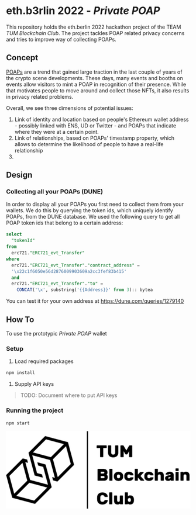 # eth.b3rlin 2022 - *Private POAP*
This repository holds the eth.berlin 2022 hackathon project of the TEAM *TUM Blockchain Club*. The project tackles POAP related privacy concerns and tries to improve way of collecting POAPs.

## Concept
[POAPs](https://poap.xyz) are a trend that gained large traction in the last couple of years of the crypto scene developments. These days, many events and booths on events allow visitors to mint a POAP in recognition of their presence. While that motivates people to move around and collect those NFTs, it also results in privacy related problems.

Overall, we see three dimensions of potential issues:
1. Link of identity and location based on people's Ethereum wallet address - possibly linked with ENS, UD or Twitter - and POAPs that indicate where they were at a certain point.
1. Link of relationships, based on POAPs' timestamp property, which allows to determine the likelihood of people to have a real-life relationship
1. 

## Design

### Collecting all your POAPs (DUNE)
In order to display all your POAPs you first need to collect them from your wallets. We do this by querying the token ids, which uniquely identify POAPs, from the DUNE database. We used the following query to get all POAP token ids that belong to a certain address: 
```sql
select
  "tokenId"
from
  erc721."ERC721_evt_Transfer"
where
  erc721."ERC721_evt_Transfer"."contract_address" =
  '\x22c1f6050e56d2876009903609a2cc3fef83b415'
  and 
  erc721."ERC721_evt_Transfer"."to" =
    CONCAT('\x', substring('{{Address}}' from 3):: bytea
```
You can test it for your own address at https://dune.com/queries/1279140

## How To
To use the prototypic *Private POAP* wallet

### Setup
1. Load required packages
```bash
npm install
```

1. Supply API keys 
 >TODO: Document where to put API keys

### Running the project
```bash
npm start
```

![TBC](tbc_logo.png)